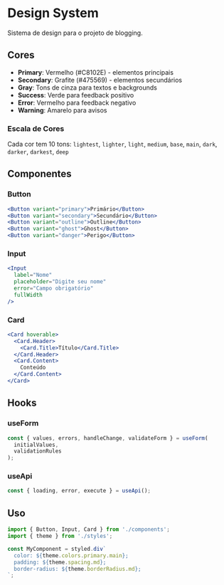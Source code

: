# Design System

Sistema de design para o projeto de blogging.

## Cores

- **Primary**: Vermelho (#C8102E) - elementos principais
- **Secondary**: Grafite (#475569) - elementos secundários  
- **Gray**: Tons de cinza para textos e backgrounds
- **Success**: Verde para feedback positivo
- **Error**: Vermelho para feedback negativo
- **Warning**: Amarelo para avisos

### Escala de Cores

Cada cor tem 10 tons: `lightest`, `lighter`, `light`, `medium`, `base`, `main`, `dark`, `darker`, `darkest`, `deep`

## Componentes

### Button

```jsx
<Button variant="primary">Primário</Button>
<Button variant="secondary">Secundário</Button>
<Button variant="outline">Outline</Button>
<Button variant="ghost">Ghost</Button>
<Button variant="danger">Perigo</Button>
```

### Input

```jsx
<Input
  label="Nome"
  placeholder="Digite seu nome"
  error="Campo obrigatório"
  fullWidth
/>
```

### Card

```jsx
<Card hoverable>
  <Card.Header>
    <Card.Title>Título</Card.Title>
  </Card.Header>
  <Card.Content>
    Conteúdo
  </Card.Content>
</Card>
```

## Hooks

### useForm

```jsx
const { values, errors, handleChange, validateForm } = useForm(
  initialValues,
  validationRules
);
```

### useApi

```jsx
const { loading, error, execute } = useApi();
```

## Uso

```jsx
import { Button, Input, Card } from './components';
import { theme } from './styles';

const MyComponent = styled.div`
  color: ${theme.colors.primary.main};
  padding: ${theme.spacing.md};
  border-radius: ${theme.borderRadius.md};
`;
```